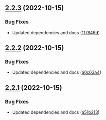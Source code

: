 ## [2.2.3](https://github.com/feijoa-dev/feijoa-react/compare/v2.2.2...v2.2.3) (2022-10-15)


### Bug Fixes

* Updated dependencies and docs ([117846d](https://github.com/feijoa-dev/feijoa-react/commit/117846da0eb669b3bf0e1e1ff21ed349bba9e94e))

## [2.2.2](https://github.com/feijoa-dev/feijoa-react/compare/v2.2.1...v2.2.2) (2022-10-15)


### Bug Fixes

* Updated dependencies and docs ([a0c63a4](https://github.com/feijoa-dev/feijoa-react/commit/a0c63a423514b5978ff61e466b3f501efb44df7f))

## [2.2.1](https://github.com/feijoa-dev/feijoa-react/compare/v2.2.0...v2.2.1) (2022-10-15)


### Bug Fixes

* Updated dependencies and docs ([a51b213](https://github.com/feijoa-dev/feijoa-react/commit/a51b21329412fda17e2ff0581b6555c54bfee74a))
